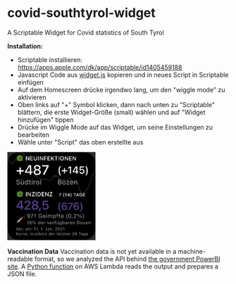 # covid-southtyrol-widget
A Scriptable Widget for Covid statistics of South Tyrol

**Installation:** 
- Scriptable installieren: https://apps.apple.com/dk/app/scriptable/id1405459188
- Javascript Code aus [widget.js](widget.js) kopieren und in neues Script in Scriptable einfügen
- Auf dem Homescreen drücke irgendwo lang, um den "wiggle mode" zu aktivieren
- Oben links auf "+" Symbol klicken, dann nach unten zu "Scriptable" blättern, die erste Widget-Größe (small) wählen und auf "Widget hinzufügen" tippen
- Drücke im Wiggle Mode auf das Widget, um seine Einstellungen zu bearbeiten
- Wähle unter "Script" das oben erstellte aus

<img src="screenshots/de.jpg" width="200">

**Vaccination Data**
Vaccination data is not yet available in a machine-readable format, so we analyzed the API behind [the government PowerBI site](https://app.powerbi.com/view?r=eyJrIjoiMzg4YmI5NDQtZDM5ZC00ZTIyLTgxN2MtOTBkMWM4MTUyYTg0IiwidCI6ImFmZDBhNzVjLTg2NzEtNGNjZS05MDYxLTJjYTBkOTJlNDIyZiIsImMiOjh9). A [Python function](vaccines-data-scraper.py) on AWS Lambda reads the output and prepares a JSON file.
